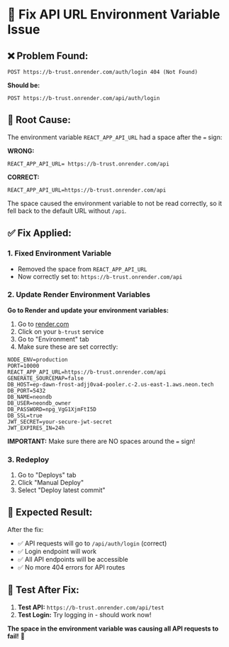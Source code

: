 # 🔧 Fix API URL Environment Variable Issue

## ❌ **Problem Found:**
```
POST https://b-trust.onrender.com/auth/login 404 (Not Found)
```

**Should be:**
```
POST https://b-trust.onrender.com/api/auth/login
```

## 🐛 **Root Cause:**
The environment variable `REACT_APP_API_URL` had a space after the `=` sign:

**WRONG:**
```
REACT_APP_API_URL= https://b-trust.onrender.com/api
```

**CORRECT:**
```
REACT_APP_API_URL=https://b-trust.onrender.com/api
```

The space caused the environment variable to not be read correctly, so it fell back to the default URL without `/api`.

## ✅ **Fix Applied:**

### 1. **Fixed Environment Variable**
- Removed the space from `REACT_APP_API_URL`
- Now correctly set to: `https://b-trust.onrender.com/api`

### 2. **Update Render Environment Variables**

**Go to Render and update your environment variables:**

1. Go to [render.com](https://render.com)
2. Click on your `b-trust` service
3. Go to "Environment" tab
4. Make sure these are set correctly:

```
NODE_ENV=production
PORT=10000
REACT_APP_API_URL=https://b-trust.onrender.com/api
GENERATE_SOURCEMAP=false
DB_HOST=ep-dawn-frost-adjj0va4-pooler.c-2.us-east-1.aws.neon.tech
DB_PORT=5432
DB_NAME=neondb
DB_USER=neondb_owner
DB_PASSWORD=npg_VgG1XjmFtI5D
DB_SSL=true
JWT_SECRET=your-secure-jwt-secret
JWT_EXPIRES_IN=24h
```

**IMPORTANT:** Make sure there are NO spaces around the `=` sign!

### 3. **Redeploy**

1. Go to "Deploys" tab
2. Click "Manual Deploy"
3. Select "Deploy latest commit"

## 🎯 **Expected Result:**

After the fix:
- ✅ API requests will go to `/api/auth/login` (correct)
- ✅ Login endpoint will work
- ✅ All API endpoints will be accessible
- ✅ No more 404 errors for API routes

## 🧪 **Test After Fix:**

1. **Test API:** `https://b-trust.onrender.com/api/test`
2. **Test Login:** Try logging in - should work now!

**The space in the environment variable was causing all API requests to fail!** 🚀
